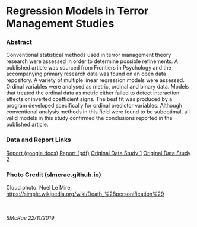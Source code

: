 # Regression Models in Terror Management Studies

### Abstract

Conventional statistical methods used in terror management theory research were assessed in order to 
determine possible refinements. A published article was sourced from Frontiers in Psychology and 
the accompanying primary research data was found on an open data repository. A variety of multiple
linear regression models were assessed. Ordinal variables were analysed as metric, ordinal and binary 
data. Models that treated the ordinal data as metric either failed to detect interaction effects or inverted 
coefficient signs. The best fit was produced by a program developed specifically for ordinal predictor 
variables. Although conventional analysis methods in this field were found to be suboptimal, all valid 
models in this study confirmed the conclusions reported in the published article.

### Data and Report Links

[Report (google docs)](https://docs.google.com/document/d/1oxsSpUl5M1c_3JQwaIOyQ0mhT3f-OFIU/edit#heading=h.x4xbgkkanmx5)
[Report (pdf)](https://github.com/slmcrae/terror_management_studies/blob/master/terror_management_studies.pdf)
[Original Data Study 1](https://github.com/slmcrae/terror_management_studies/blob/master/TMMS%20-%20Study%201%20(prepped%2C%20recoded).xlsx)
[Original Data Study 2](https://github.com/slmcrae/terror_management_studies/blob/master/TMMS%20-%20Study%202%20(prepped%2C%20recoded).xlsx)

### Photo Credit (slmcrae.github.io)
Cloud photo: Noel Le Mire, https://simple.wikipedia.org/wiki/Death_%28personification%29<br>
<br>
<br>

_SMcRae_ _22/11/2019_<br>